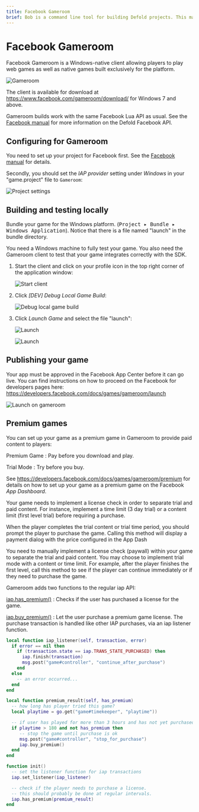 ```yaml
---
title: Facebook Gameroom 
brief: Bob is a command line tool for building Defold projects. This manual explains how to use the tool.
---
```


# Facebook Gameroom

Facebook Gameroom is a Windows-native client allowing players to play web games as well as native games built exclusively for the platform.

![Gameroom](images/gameroom/gameroom.jpg)

<span class="icon-ios"></span> The client is available for download at https://www.facebook.com/gameroom/download/ for Windows 7 and above.

Gameroom builds work with the same Facebook Lua API as usual. See the [Facebook manual](manuals/facebook) for more information on the Defold Facebook API.

## Configuring for Gameroom

You need to set up your project for Facebook first. See the [Facebook manual](manuals/facebook) for details.

Secondly, you should set the *IAP provider* setting under *Windows* in your "game.project" file to `Gameroom`:

![Project settings](images/gameroom/game_project.png)

## Building and testing locally

Bundle your game for the Windows platform. (<kbd>Project ▸ Bundle ▸ Windows Application</kbd>). Notice that there is a file named "launch" in the bundle directory.

You need a Windows machine to fully test your game. You also need the Gameroom client to test that your game integrates correctly with the SDK.

1. Start the client and click on your profile icon in the top right corner of the application window:

   ![Start client](images/gameroom/client.jpg)

2. Click *[DEV] Debug Local Game Build*:

   ![Debug local game build](images/gameroom/local_dev.jpg)

3. Click *Launch Game* and select the file "launch":

   ![Launch](images/gameroom/launch2.jpg)

   ![Launch](images/gameroom/launch.jpg)

## Publishing your game

Your app must be approved in the Facebook App Center before it can go live. You can find instructions on how to proceed on the Facebook for developers pages here: https://developers.facebook.com/docs/games/gameroom/launch

![Launch on gameroom](images/gameroom/launch_on_gameroom.jpg)

## Premium games

You can set up your game as a premium game in Gameroom to provide paid content to players:

Premium Game
: Pay before you download and play.

Trial Mode
: Try before you buy.

See https://developers.facebook.com/docs/games/gameroom/premium for details on how to set up your game as a premium game on the Facebook *App Dashboard*.

Your game needs to implement a license check in order to separate trial and paid content. For instance, implement a time limit (3 day trial) or a content limit (first level trial) before requiring a purchase.

When the player completes the trial content or trial time period, you should prompt the player to purchase the game. Calling this method will display a payment dialog with the price configured in the App Dash

You need to manually implement a license check (paywall) within your game to separate the trial and paid content. You may choose to implement trial mode with a content or time limit. For example, after the player finishes the first level, call this method to see if the player can continue immediately or if they need to purchase the game.

Gameroom adds two functions to the regular iap API:

[iap.has_premium()](/ref/iap#iap.has_premium)
: Checks if the user has purchased a license for the game.

[iap.buy_premium()](/ref/iap#iap.buy_premium)
: Let the user purchase a premium game license. The purchase transaction is handled like other IAP purchases, via an iap listener function.

```lua
local function iap_listener(self, transaction, error)
  if error == nil then
    if (transaction.state == iap.TRANS_STATE_PURCHASED) then
      iap.finish(transaction)
      msg.post("game#controller", "continue_after_purchase")
    end
  else
    -- an error occurred...
  end
end

local function premium_result(self, has_premium)
  -- how long has player tried this game?
  local playtime = go.get("game#timekeeper", "playtime"))

  -- if user has played for more than 3 hours and has not yet purchased.
  if playtime > 180 and not has_premium then
     -- stop the game until purchase is ok
     msg.post("game#controller", "stop_for_purchase")
     iap.buy_premium()
  end
end

function init()
  -- set the listener function for iap transactions
  iap.set_listener(iap_listener)

  -- check if the player needs to purchase a license.
  -- this should probably be done at regular intervals.
  iap.has_premium(premium_result)
end
```
